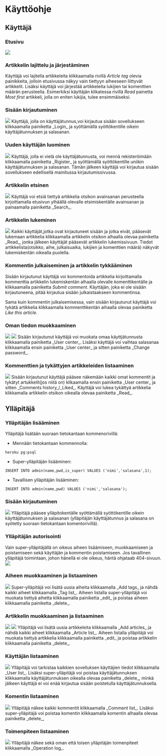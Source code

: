 # Käyttöohje

## Käyttäjä

### Etusivu
<img src="https://github.com/yumoL/learningProgramming/blob/master/dokumentaatio/pictures/k%C3%A4ytt%C3%A4j%C3%A4/k%C3%A4ytt%C3%A4j%C3%A4nEtisivu.png">


### Artikkelin lajittelu ja järjestäminen
Käyttäjä voi lajitella artikkeleita klikkaamalla rivillä _Article tag_ olevia painikkeita, jolloin etusivussa näkyy vain tiettyyn aiheeseen liittyvät artikkelit. Lisäksi käyttäjä voi järjestää artikkeleita lukijien tai komenttien määrän perusteella. Esimerkiksi käyttäjän klikatessa rivillä _Read_ painetta _Most first_ artikkeli, jolla on eniten lukijia, tulee ensimmäiseksi. 


### Sisään kirjautuminen
<img src="https://github.com/yumoL/learningProgramming/blob/master/dokumentaatio/pictures/k%C3%A4ytt%C3%A4j%C3%A4/sis%C3%A4%C3%A4nkirjautuminen.png">
Käyttäjä, jolla on käyttäjätunnus,voi kirjautua sisään sovellukseen klikkaamalla painiketta _Login_ ja syöttämällä syöttökentille oikein käyttäjätunnuksen ja salasanan.


### Uuden käyttäjän luominen
<img src="https://github.com/yumoL/learningProgramming/blob/master/dokumentaatio/pictures/k%C3%A4ytt%C3%A4j%C3%A4/rekisteri.png">
Käyttäjä, jolla ei vielä ole käyttäjätunnusta, voi mennä rekisteröimään klikkaamalla painiketta _Rigister_ ja syöttämällä syöttökentille uniikin käyttäjätunnuksen ja salasanan. Tämän jälkeen käyttäjä voi kirjautua sisään sovellukseen edellisellä mainitussa kirjautumissivussa.


### Artikkelin etsinen 
<img src="https://github.com/yumoL/learningProgramming/blob/master/dokumentaatio/pictures/k%C3%A4ytt%C3%A4j%C3%A4/search.png">
Käyttäjä voi etsiä tiettyä artikkelia otsikon avainsanan perusteella kirjoittamalla etusivun ylhäällä olevalle etsimiskentälle avainsanan ja painaamalla painiketta _Search_.


### Artikkelin lukeminen
<img src="https://github.com/yumoL/learningProgramming/blob/master/dokumentaatio/pictures/k%C3%A4ytt%C3%A4j%C3%A4/lukemissivu.png">
Kaikki käyttäjät,jotka ovat kirjautuneet sisään ja jotka eivät, pääsevät lukemaan artikkelia klikkaamalla artikkelin otsikon alhaalla olevaa painiketta _Read_, jonka jälkeen käyttäjät pääsevät artikkelin lukemissivuun. Tiedot artikkelista(otsikko, aihe, julkaisuaika, lukijien ja komenttien määrä) näkyvät lukemiskentän oikealla puolella.


### Kommentin julkaiseminen ja artikkelin tykkääminen
Sisään kirjautunut käyttäjä voi kommentoida artikkelia kirjoittamalla kommenttia artikkelin lukemiskentän alhaalla olevalle komenttikentälle ja klikkaamalla painiketta _Submit comment_. Käyttäjän, joka ei ole sisään kirjautuneena, pitää kirjautua sisään julkaistaakseen kommentinsa. 

Sama kuin kommentin julkaisemisessa, vain sisään kirjautunut käyttäjä voi tykätä artikkelia klikkaamalla kommenttikentän aihaalla olevaa painiketta _Like this article_. 


### Oman tiedon muokkaaminen
<img src="https://github.com/yumoL/learningProgramming/blob/master/dokumentaatio/pictures/k%C3%A4ytt%C3%A4j%C3%A4/k%C3%A4ytt%C3%A4j%C3%A4tunnuksen%20muokaaminen.png">
<img src="https://github.com/yumoL/learningProgramming/blob/master/dokumentaatio/pictures/k%C3%A4ytt%C3%A4j%C3%A4/salasanan%20vaihtaminen.png">
Sisään kirjautunut käyttäjä voi muokata omaa käyttjätunnusta klikkaamalla painiketta _User center_. Lisäksi käyttäjä voi vaihtaa salasanaa klikkaamalla ensin painiketta _User center_ ja sitten painiketta _Change password_.


### Kommenttien ja tykättyjen artikkeleiden listaaminen
<img src="https://github.com/yumoL/learningProgramming/blob/master/dokumentaatio/pictures/k%C3%A4ytt%C3%A4j%C3%A4/komentin%20listaaminen.png">
<imr src="https://github.com/yumoL/learningProgramming/blob/master/dokumentaatio/pictures/k%C3%A4ytt%C3%A4j%C3%A4/tyk%C3%A4tyt%20artikkelit.png">
Sisään kirjautunut käyttäjä pääsee näkemään kaikki omat kommentit ja tykätyt artukkelit(jos niitä on) klikaamalla ensin painiketta _User center_ ja sitten _Comments history_/_Liked_. Käyttäjä voi lukea tykättyä artikkelia klikkamalla artikkelin otsikon oikealla olevaa painiketta _Read_.


## Ylläpitäjä
### Ylläpitäjän lisääminen
Ylläpitäjä lisätään suoraan tietokantaan kommenorivillä:
- Mennään tietokantaan kommennolla:
```
heroku pg:psql
```
- Super-ylläpitäjän lisääminen:
```
INSERT INTO admin(name,pwd,is_super) VALUES ('nimi','salasana',1);
```
- Tavallisen ylläpitäjän lisääminen:
```
INSERT INTO admin(name,pwd) VALUES ('nimi','salasana');
```

### Sisään kirjautuminen
<img src="https://github.com/yumoL/learningProgramming/blob/master/dokumentaatio/pictures/admin/login.png">
Ylläpitäjä pääsee ylläpitokentälle syöttämällä syöttökentille oikein käyttäjätunnuksen ja salasanan (ylläpitäjän käyttäjätunnus ja salasana on syötetty suoraan tietokantaan komentorivillä).

### Ylläpitäjän autorisointi
Vain super-ylläpitäjällä on oikeus aiheen lisäämiseen, muokkaamiseen ja poistamiseen sekä käyttäjän ja kommentin poistamiseen. Jos tavallinen ylläpitäjä toimintaan, johon hänellä ei ole oikeus, häntä ohjataab 404-sivuun. 
<img src="https://github.com/yumoL/learningProgramming/blob/master/dokumentaatio/pictures/admin/404.png">


### Aiheen muokkaaminen ja listaaminen
<img src="https://github.com/yumoL/learningProgramming/blob/master/dokumentaatio/pictures/admin/addtags.png">
<imr src="https://github.com/yumoL/learningProgramming/blob/master/dokumentaatio/pictures/admin/taglist.png">
Super-ylläpitäjä voi lisätä uusia aiheita klikkaamalla _Add tags_ ja nähdä kaikki aiheet klikkaamalla _Tag list_.
Aiheen listalla super-ylläpitäjä voi muokata tiettyä aihetta klikkaamalla painiketta _edit_ ja poistaa aiheen klikkaamalla painiketta _delete_. 


### Artikkelin muokkaaminen ja listaaminen
<img src="https://github.com/yumoL/learningProgramming/blob/master/dokumentaatio/pictures/admin/addart.png">
<img src="https://github.com/yumoL/learningProgramming/blob/master/dokumentaatio/pictures/admin/artlist.png">
Ylläpitäjä voi lisätä uusia artikkeleita klikkaamalla _Add articles_ ja nähdä kaikki aiheet klikkaamalla _Article list_.
Aiheen listalla ylläpitäjä voi muokata  tiettyä artikkelia klikkaamalla painiketta _edit_ ja poistaa artikkelin klikkaamalla painiketta _delete_. 


### Käyttäjän listaaminen
<img src="https://github.com/yumoL/learningProgramming/blob/master/dokumentaatio/pictures/admin/userList.png">
Ylläpitäjä voi tarkistaa kaikkien sovelluksen käyttäjien tiedot klikkaamalla _User list_. Lisäksi super-ylläpitäjä voi poistaa käyttäjätunnuksen klikkaamalla käyttäjätunnuksen oikealla olevaa painiketta _delete_, minkä jälkeen käyttäjä ei voi enää kirjautua sisään poistetulla käyttäjätunnuksella.


### Komentin listaaminen
<img src="https://github.com/yumoL/learningProgramming/blob/master/dokumentaatio/pictures/admin/commentList.png">
Ylläpitäjä näkee kaikki kommentit klikkaamalla _Comment list_. Lisäksi super-ylläpitäjä voi poistaa komentin klikkaamalla komentin alhaalla olevaa painiketta _delete_,


### Toimenpiteen listaaminen
<img src="https://github.com/yumoL/learningProgramming/blob/master/dokumentaatio/pictures/admin/oplogList.png">
Ylläpitäjä näkee sekä oman että toisen ylläpitäjän toimenpiteet klikkaamalla _Operation log_.

